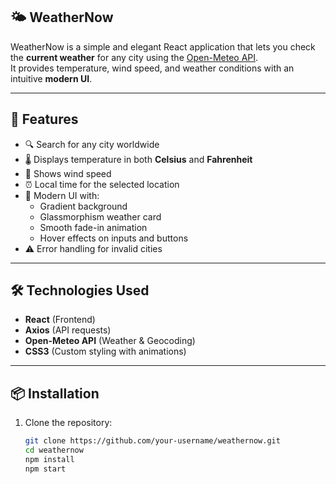 ## 🌤️ WeatherNow

WeatherNow is a simple and elegant React application that lets you check the **current weather** for any city using the [Open-Meteo API](https://open-meteo.com/).  
It provides temperature, wind speed, and weather conditions with an intuitive **modern UI**.

---

## 🚀 Features
- 🔍 Search for any city worldwide
- 🌡️ Displays temperature in both **Celsius** and **Fahrenheit**
- 💨 Shows wind speed
- ⏰ Local time for the selected location
- 🎨 Modern UI with:
  - Gradient background
  - Glassmorphism weather card
  - Smooth fade-in animation
  - Hover effects on inputs and buttons
- ⚠️ Error handling for invalid cities

---

## 🛠️ Technologies Used
- **React** (Frontend)
- **Axios** (API requests)
- **Open-Meteo API** (Weather & Geocoding)
- **CSS3** (Custom styling with animations)

---

## 📦 Installation

1. Clone the repository:
   ```bash
   git clone https://github.com/your-username/weathernow.git
   cd weathernow
   npm install
   npm start
